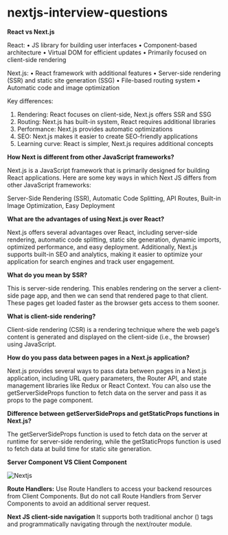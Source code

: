 # nextjs-interview-questions

**React vs Next.js**

React:
• JS library for building user interfaces
• Component-based architecture
• Virtual DOM for efficient updates
• Primarily focused on client-side rendering

Next.js:
• React framework with additional features
• Server-side rendering (SSR) and static site generation (SSG)
• File-based routing system
• Automatic code and image optimization

Key differences:
 1. Rendering: React focuses on client-side, Next.js offers SSR and SSG
 2. Routing: Next.js has built-in system, React requires additional libraries
 3. Performance: Next.js provides automatic optimizations
 4. SEO: Next.js makes it easier to create SEO-friendly applications
 5. Learning curve: React is simpler, Next.js requires additional concepts

**How Next is different from other JavaScript frameworks?**

Next.js is a JavaScript framework that is primarily designed for building React applications. Here are some key ways in which Next JS differs from other JavaScript frameworks:

Server-Side Rendering (SSR), 
Automatic Code Splitting, 
API Routes,
Built-in Image Optimization,
Easy Deployment

**What are the advantages of using Next.js over React?**

Next.js offers several advantages over React, including server-side rendering, automatic code splitting, static site generation, dynamic imports, optimized performance, and easy deployment. Additionally, Next.js supports built-in SEO and analytics, making it easier to optimize your application for search engines and track user engagement.

**What do you mean by SSR?**

This is server-side rendering. This enables rendering on the server a client-side page app, and then we can send that rendered page to that client. These pages get loaded faster as the browser gets access to them sooner.

**What is client-side rendering?**

Client-side rendering (CSR) is a rendering technique where the web page’s content is generated and displayed on the client-side (i.e., the browser) using JavaScript.

**How do you pass data between pages in a Next.js application?**

Next.js provides several ways to pass data between pages in a Next.js application, including URL query parameters, the Router API, and state management libraries like Redux or React Context. You can also use the getServerSideProps function to fetch data on the server and pass it as props to the page component.

**Difference between getServerSideProps and getStaticProps functions in Next.js?**

The getServerSideProps function is used to fetch data on the server at runtime for server-side rendering, while the getStaticProps function is used to fetch data at build time for static site generation.

**Server Component VS Client Component**

![Nextjs](https://github.com/Sathyaraj-dev/nextjs-interview-questions/assets/57762726/09e28241-1e93-4149-b1eb-1d503b543206)

**Route Handlers:** 
Use Route Handlers to access your backend resources from Client Components. But do not call Route Handlers from Server Components to avoid an additional server request.

**Next JS client-side navigation**
It supports both traditional anchor (<a>) tags and programmatically navigating through the next/router module.

